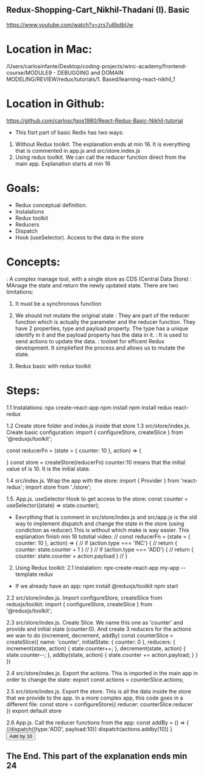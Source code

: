 ## Redux-Shopping-Cart_Nikhil-Thadani (I). Basic

https://www.youtube.com/watch?v=zrs7u6bdbUw

# Location in Mac:
/Users/carlosinfante/Desktop/coding-projects/winc-academy/frontend-course/MODULE9 - DEBUGGING and DOMAIN MODELING/REVIEW/redux/tutorials/1. Based/learning-react-nikhil_1

# Location in Github:
https://github.com/carloscfgos1980/React-Redux-Basic-Nikhil-tutorial

* This fisrt part of basic Redix has two ways:
1. Without Redux toolkit. The explanation ends at min 16. It is everything that is commented in app.js and src/store.index.js
2. Using redux toolkit. We can call the reducer function direct from the main app. Explanation starts at min 16

# Goals:
- Redux conceptual definition.
- Instalations
- Redux toolkit
- Reducers
- Dispatch
- Hook (useSelector). Access to the data in the store

# Concepts:
<Redux>: A complex manage tool, with a single store as CDS (Central Data Store)
<Reducers>: MAnage the state and return the newly updated state. There are two limitations:
1. It must be a synchronous function
2. We should not mutate the original state
<Actions>: They are part of the reducer function which is actually the parameter and the reducer function. They have 2 properties, type and payload property. The type has a unique identify in it and the payload property has the data in it.
<Dispatch>: It is used to send actions to update the data.
<Redux toolkit>: toolset for efficent Redux development. It simpliefied the process and allows us to mutate the state.


1. Redux basic with redux toolkit
# Steps:
1.1 Instalations:
npx create-react-app
npm install
npm install redux react-redux


1.2 Create store folder and index.js inside that store
1.3 src/store/index.js. Create basic configuration:
import { configureStore, createSlice } from '@reduxjs/toolkit';

const reducerFn = (state = { counter: 10 }, action) => {

}
const store = createStore(reducerFn)
counter:10 means that the initial value of <counter> is 10. It is the initial state.

1.4 src/index.js. Wrap the app with the store:
import { Provider } from 'react-redux';
import store from './store';

  <Provider store={store}>
    <React.StrictMode>
      <App />
    </React.StrictMode>
  </Provider>

1.5. App.js. useSelector Hook to get access to the store:
  const counter = useSelector((state) => state.counter);

* Eevrything that is comment in src/store/index.js and src/app.js is the old way to implement dispatch and change the state in the store (using condiction as reducer).This is without <redux toolkit> which make is way easier. This explanation finish min 16 tutotial video:
// const reducerFn = (state = { counter: 10 }, action) => {
//     if (action.type === 'INC') {
//         return { counter: state.counter + 1 }
//     }
//     if (action.type === 'ADD') {
//         return { counter: state.counter + action.payload }
//     }

2. Using Redux toolkit:
2.1 Instalation:
npx-create-react-app my-app --template redux
* If we already have an app:
npm install @reduxjs/toolkit
npm start

2.2 src/store/index.js. Import configureStore, createSlice from reduxjs/toolkit:
import { configureStore, createSlice } from '@reduxjs/toolkit';

2.3 src/store/index.js. Create Slice. We name this one as 'counter' and provide and initial state (counter:0). And create 3 reducers for the actions we wan to do (increment, decrement, addBy)
const counterSlice = createSlice({
    name: 'counter',
    initialState: { counter: 0 },
    reducers: {
        increment(state, action) {
            state.counter++;
        },
        decrement(state, action) {
            state.counter--;
        },
        addby(state, action) {
            state.counter += action.payload;
        }
    }
})

2.4 src/store/index.js. Export the actions. This is imported in the main app in order to change the state:
export const actions = counterSlice.actions;

2.5 src/store/index.js. Export the store. This is all the data inside the store that we provide to the app. In a more complex app, this code goes in a different file:
const store = configureStore({
    reducer: counterSlice.reducer
})
export default store

2.6 App.js. Call the reducer functions from the app:
  const addBy = () => {
    //dispatch({type:'ADD', payload:10})
    dispatch(actions.addby(10))
  }
      <button onClick={addBy}>Add by 10</button>

## The End. This part of the explanation ends min 24
